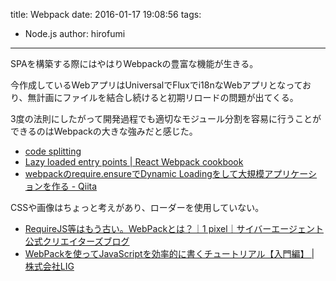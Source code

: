 title: Webpack
date: 2016-01-17 19:08:56
tags:
- Node.js
author: hirofumi

---
SPAを構築する際にはやはりWebpackの豊富な機能が生きる。

今作成しているWebアプリはUniversalでFluxでi18nなWebアプリとなっており、無計画にファイルを結合し続けると初期リロードの問題が出てくる。

3度の法則にしたがって開発過程でも適切なモジュール分割を容易に行うことができるのはWebpackの大きな強みだと感じた。

-   [code splitting](https://webpack.github.io/docs/code-splitting.html)
-   [Lazy loaded entry points | React Webpack cookbook](https://christianalfoni.github.io/react-webpack-cookbook/Lazy-loaded-entry-points.html)
-   [webpackのrequire.ensureでDynamic Loadingをして大規模アプリケーションを作る - Qiita](http://qiita.com/RyotaSugawara/items/0effa7ce42adfcb66a35)

CSSや画像はちょっと考えがあり、ローダーを使用していない。

-   [RequireJS等はもう古い。WebPackとは？｜1 pixel｜サイバーエージェント公式クリエイターズブログ](http://ameblo.jp/ca-1pixel/entry-11884453208.html)
-   [WebPackを使ってJavaScriptを効率的に書くチュートリアル【入門編】 | 株式会社LIG](http://liginc.co.jp/web/js/other-js/148813)